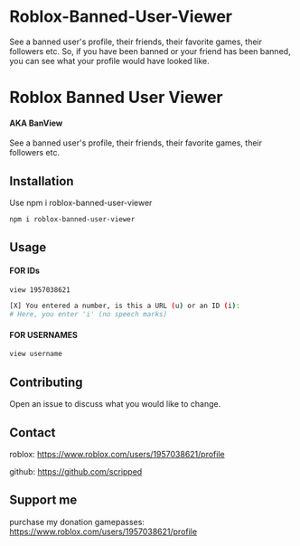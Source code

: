 # Roblox-Banned-User-Viewer
See a banned user's profile, their friends, their favorite games, their followers etc.
So, if you have been banned or your friend has been banned, you can see what your profile would have looked like.

# Roblox Banned User Viewer
#### AKA BanView
See a banned user's profile, their friends, their favorite games, their followers etc.

## Installation

Use npm i roblox-banned-user-viewer

```bash
npm i roblox-banned-user-viewer
```

## Usage
#### FOR IDs
```bash
view 1957038621

[X] You entered a number, is this a URL (u) or an ID (i):
# Here, you enter 'i' (no speech marks)
```
#### FOR USERNAMES
```bash
view username
```

## Contributing
Open an issue to discuss what you would like to change.

## Contact
roblox: https://www.roblox.com/users/1957038621/profile

github: https://github.com/scripped

## Support me
purchase my donation gamepasses: https://www.roblox.com/users/1957038621/profile
